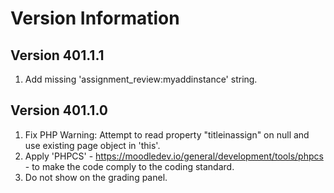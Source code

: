 Version Information
===================

Version 401.1.1
----------------------------
1. Add missing 'assignment_review:myaddinstance' string.

Version 401.1.0
----------------------------
1. Fix PHP Warning:  Attempt to read property "titleinassign" on null and use existing page object in 'this'.
2. Apply 'PHPCS' - https://moodledev.io/general/development/tools/phpcs - to make the code comply to the
   coding standard.
3. Do not show on the grading panel.
